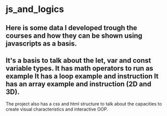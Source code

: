 # js_and_logics
Here is some data I developed trough the courses and how they can be shown using javascripts as a basis.
-------------------------------------------------------------------------
It's a basis to talk about the let, var and const variable types.
It has math operators to run as example
It has a loop example and instruction
It has an array example and instruction (2D and 3D).
-------------------------------------------------------------------------
The project also has a css and html structure to talk about the capacities to create visual characteristics and interactive OOP.
